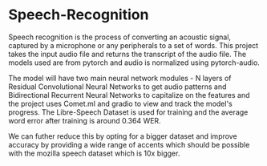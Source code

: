 # Speech-Recognition
Speech recognition is the process of converting an acoustic signal, captured by a microphone or any peripherals to a set of words. This project takes the input audio file and returns the transcript of the audio file. The models used are from pytorch and audio is normalized using pytorch-audio.

The model will have two main neural network modules - N layers of Residual Convolutional Neural Networks to get audio patterns and Bidirectional Recurrent Neural Networks to capitalize on the features and the project uses Comet.ml and gradio to view and track the model's progress.
The Libre-Speech Dataset is used for training and the average word error after training is around 0.364 WER.

We can futher reduce this by opting for a bigger dataset and improve accuracy by providing a wide range of accents which should be possible with the mozilla speech dataset which is 10x bigger.
